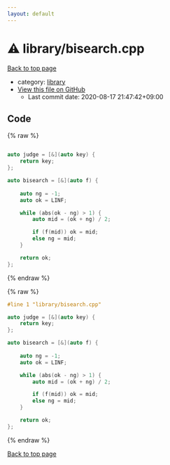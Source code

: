 ```yaml
---
layout: default
---
```


<!-- mathjax config similar to math.stackexchange -->
<script type="text/javascript" async
  src="https://cdnjs.cloudflare.com/ajax/libs/mathjax/2.7.5/MathJax.js?config=TeX-MML-AM_CHTML">
</script>
<script type="text/x-mathjax-config">
  MathJax.Hub.Config({
    TeX: { equationNumbers: { autoNumber: "AMS" }},
    tex2jax: {
      inlineMath: [ ['$','$'] ],
      processEscapes: true
    },
    "HTML-CSS": { matchFontHeight: false },
    displayAlign: "left",
    displayIndent: "2em"
  });
</script>

<script type="text/javascript" src="https://cdnjs.cloudflare.com/ajax/libs/jquery/3.4.1/jquery.min.js"></script>
<script src="https://cdn.jsdelivr.net/npm/jquery-balloon-js@1.1.2/jquery.balloon.min.js" integrity="sha256-ZEYs9VrgAeNuPvs15E39OsyOJaIkXEEt10fzxJ20+2I=" crossorigin="anonymous"></script>
<script type="text/javascript" src="../../assets/js/copy-button.js"></script>
<link rel="stylesheet" href="../../assets/css/copy-button.css" />


# :warning: library/bisearch.cpp

<a href="../../index.html">Back to top page</a>

* category: <a href="../../index.html#d521f765a49c72507257a2620612ee96">library</a>
* <a href="{{ site.github.repository_url }}/blob/master/library/bisearch.cpp">View this file on GitHub</a>
    - Last commit date: 2020-08-17 21:47:42+09:00




## Code

<a id="unbundled"></a>
{% raw %}
```cpp

auto judge = [&](auto key) {
	return key;
};

auto bisearch = [&](auto f) {
	
	auto ng = -1;
	auto ok = LINF;

	while (abs(ok - ng) > 1) {
		auto mid = (ok + ng) / 2;

		if (f(mid)) ok = mid;
		else ng = mid;
	}

	return ok;
};

```
{% endraw %}

<a id="bundled"></a>
{% raw %}
```cpp
#line 1 "library/bisearch.cpp"

auto judge = [&](auto key) {
	return key;
};

auto bisearch = [&](auto f) {
	
	auto ng = -1;
	auto ok = LINF;

	while (abs(ok - ng) > 1) {
		auto mid = (ok + ng) / 2;

		if (f(mid)) ok = mid;
		else ng = mid;
	}

	return ok;
};

```
{% endraw %}

<a href="../../index.html">Back to top page</a>

